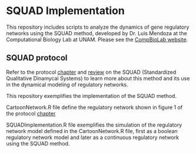 # SQUAD Implementation
This repository includes scripts to analyze the dynamics of gene regulatory networks using the SQUAD method, 
developed by Dr. Luis Mendoza at the Computational Biology Lab at UNAM. Please see the [CompBioLab website](http://compbiolab.biomedicas.unam.mx/).

## SQUAD protocol
Refer to the protocol [chapter](https://doi.org/10.1007/978-1-4939-8618-7_9) and [review](https://www.frontiersin.org/articles/10.3389/fpls.2012.00072/full) on the SQUAD (Standardized Qualitative Dinamycal Systems) to learn more about this method and its use in the dynamical modeling of regulatory networks.


This repository exemplifies the implementation of the SQUAD method.

CartoonNetwork.R file define the regulatory network shown in figure 1 of the protocol [chapter](https://doi.org/10.1007/978-1-4939-8618-7_9)

SQUADImplementation.R file exemplifies the simulation of the regulatory network model defined in the CartoonNetwork.R file, first as a boolean regulatory network model and later as a continuous regulatory network using the SQUAD method. 


